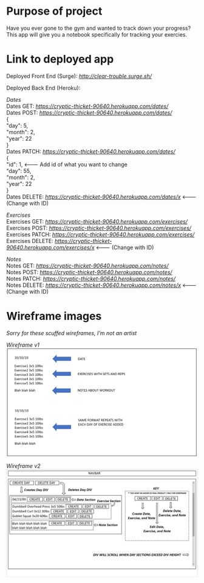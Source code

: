 # Purpose of project

Have you ever gone to the gym and wanted to track down your progress?
This app will give you a notebook specifically for tracking your exercies.

# Link to deployed app

Deployed Front End (Surge): _http://clear-trouble.surge.sh/_

Deployed Back End (Heroku):

_Dates_ <br/>
Dates GET: _https://cryptic-thicket-90640.herokuapp.com/dates/_ <br/>
Dates POST: _https://cryptic-thicket-90640.herokuapp.com/dates/_ <br/>
{ <br/>
"day": 5, <br/>
"month": 2, <br/>
"year": 22 <br/>
} <br/>
Dates PATCH: _https://cryptic-thicket-90640.herokuapp.com/dates/_ <br/>
{<br/>
"id": 1, <--- Add id of what you want to change<br/>
"day": 55,<br/>
"month": 2,<br/>
"year": 22<br/>
}<br/>
Dates DELETE: _https://cryptic-thicket-90640.herokuapp.com/dates/x_ <--- (Change with ID) <br/>

_Exercises_ <br/>
Exercises GET: _https://cryptic-thicket-90640.herokuapp.com/exercises/_ <br/>
Exercises POST: _https://cryptic-thicket-90640.herokuapp.com/exercises/_ <br/>
Exercises PATCH: _https://cryptic-thicket-90640.herokuapp.com/exercises/_ <br/>
Exercises DELETE: _https://cryptic-thicket-90640.herokuapp.com/exercises/x_ <--- (Change with ID) <br/>

_Notes_ <br/>
Notes GET: _https://cryptic-thicket-90640.herokuapp.com/notes/_ <br/>
Notes POST: _https://cryptic-thicket-90640.herokuapp.com/notes/_ <br/>
Notes PATCH: _https://cryptic-thicket-90640.herokuapp.com/notes/_ <br/>
Notes DELETE: _https://cryptic-thicket-90640.herokuapp.com/notes/x_ <--- (Change with ID) <br/>

# Wireframe images

_Sorry for these scuffed wireframes, I'm not an artist_

_Wireframe v1_
![](images_for_readme/mod3wireframe.png)

_Wireframe v2_
![](images_for_readme/mod3wireframeupdated.png)
